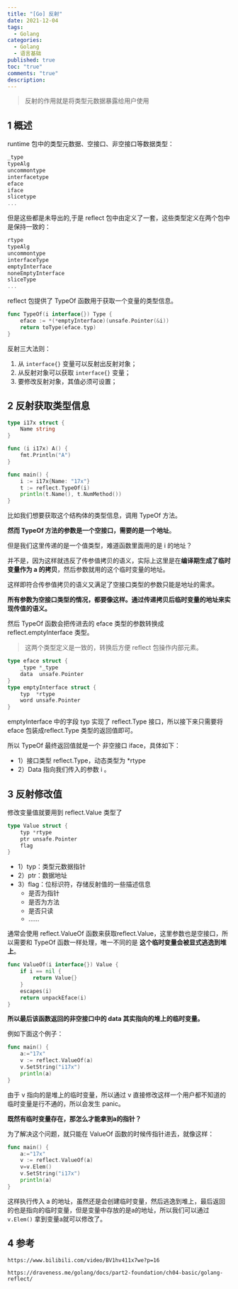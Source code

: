 ```yaml
---
title: "[Go] 反射"
date: 2021-12-04
tags:
  - Golang
categories:
  - Golang
  - 语言基础
published: true
toc: "true"
comments: "true"
description:
---
```

>反射的作用就是将类型元数据暴露给用户使用

<!--more-->
## 1 概述

 runtime 包中的类型元数据、空接口、非空接口等数据类型：

```go
_type
typeAlg
uncommontype
interfacetype
eface
iface
slicetype
...
```

但是这些都是未导出的,于是 reflect 包中由定义了一套，这些类型定义在两个包中是保持一致的：

```go
rtype
typeAlg
uncommontype
interfaceType
emptyInterface
noneEmptyInterface
sliceType
...
```


reflect 包提供了 TypeOf 函数用于获取一个变量的类型信息。

```go
func TypeOf(i interface{}) Type {
	eface := *(*emptyInterface)(unsafe.Pointer(&i))
	return toType(eface.typ)
}
```


反射三大法则：

1. 从 `interface{}` 变量可以反射出反射对象；
2. 从反射对象可以获取 `interface{}` 变量；
3. 要修改反射对象，其值必须可设置；

## 2 反射获取类型信息

```go
type i17x struct {
	Name string
}

func (i i17x) A() {
	fmt.Println("A")
}

func main() {
	i := i17x{Name: "17x"}
	t := reflect.TypeOf(i)
	println(t.Name(), t.NumMethod())
}
```

比如我们想要获取这个结构体的类型信息，调用 TypeOf 方法。

**然而 TypeOf 方法的参数是一个空接口，需要的是一个地址**。

但是我们这里传递的是一个值类型，难道函数里面用的是 i 的地址？

并不是，因为这样就违反了传参值拷贝的语义，实际上这里是在**编译期生成了临时变量作为 a 的拷贝**，然后参数就用的这个临时变量的地址。

这样即符合传参值拷贝的语义又满足了空接口类型的参数只能是地址的需求。

**所有参数为空接口类型的情况，都要像这样。通过传递拷贝后临时变量的地址来实现传值的语义。**


然后 TypeOf 函数会把传进去的 eface 类型的参数转换成 reflect.emptyInterface 类型。

> 这两个类型定义是一致的，转换后方便 reflect 包操作内部元素。


```go
type eface struct {
	_type *_type
	data  unsafe.Pointer
}
type emptyInterface struct {
	typ  *rtype
	word unsafe.Pointer
}
```

emptyInterface 中的字段 typ 实现了 reflect.Type 接口，所以接下来只需要将 eface 包装成reflect.Type 类型的返回值即可。

所以 TypeOf 最终返回值就是一个 非空接口 iface，具体如下：

* 1）接口类型 reflect.Type，动态类型为 *rtype
* 2）Data 指向我们传入的参数 i 。


## 3 反射修改值

修改变量值就要用到 reflect.Value 类型了

```go
type Value struct {
	typ *rtype
	ptr unsafe.Pointer
	flag
}
```

* 1）typ：类型元数据指针
* 2）ptr：数据地址
* 3）flag：位标识符，存储反射值的一些描述信息
  * 是否为指针
  * 是否为方法
  * 是否只读
  * ......

通常会使用 reflect.ValueOf 函数来获取reflect.Value，这里参数也是空接口，所以需要和 TypeOf 函数一样处理，唯一不同的是 **这个临时变量会被显式逃逸到堆上**。

```go
func ValueOf(i interface{}) Value {
	if i == nil {
		return Value{}
	}
	escapes(i)
	return unpackEface(i)
}
```

**所以最后该函数返回的非空接口中的 data 其实指向的堆上的临时变量。**

例如下面这个例子：

```go
func main() {
	a:="17x"
	v := reflect.ValueOf(a)
	v.SetString("i17x")
	println(a)
}
```

由于 v 指向的是堆上的临时变量，所以通过 v 直接修改这样一个用户都不知道的临时变量是行不通的，所以会发生 panic。

**既然有临时变量存在，那怎么才能拿到a的指针？**

为了解决这个问题，就只能在 ValueOf 函数的时候传指针进去，就像这样：

```go
func main() {
	a:="17x"
	v := reflect.ValueOf(a)
	v=v.Elem()
	v.SetString("i17x")
	println(a)
}
```

这样执行传入 a 的地址，虽然还是会创建临时变量，然后逃逸到堆上，最后返回的也是指向的临时变量，但是变量中存放的是a的地址，所以我们可以通过`v.Elem()` 拿到变量a就可以修改了。




## 4 参考

`https://www.bilibili.com/video/BV1hv411x7we?p=16`

`https://draveness.me/golang/docs/part2-foundation/ch04-basic/golang-reflect/`